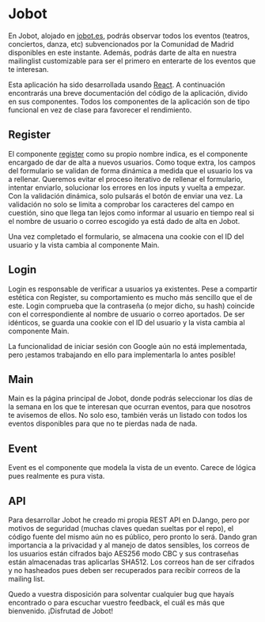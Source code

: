 # Jobot

En Jobot, alojado en [jobot.es](https://jobot.es), podrás observar todos los eventos (teatros, conciertos, danza, etc) subvencionados por la Comunidad de
Madrid disponibles en este instante. Además, podrás darte de alta en nuestra mailinglist customizable para ser el 
primero en enterarte de los eventos que te interesan.

Esta aplicación ha sido desarrollada usando [React](https://es.reactjs.org/). A continuación encontrarás una breve
documentación del código de la aplicación, divido en sus componentes. Todos los componentes de la aplicación son de tipo
funcional en vez de clase para favorecer el rendimiento.

## Register

El componente [register](https://jobot.es/register) como su propio nombre indica, es el componente encargado de dar de
alta a nuevos usuarios. Como toque extra, los campos del formulario se validan de forma dinámica a medida que el usuario
los va a rellenar. Queremos evitar el proceso iterativo de rellenar el formulario, intentar enviarlo, solucionar los
errores en los inputs y vuelta a empezar. Con la validación dinámica, solo pulsarás el botón de enviar una vez. 
La validación no solo se limita a comprobar los caracteres del campo en cuestión, sino que llega tan lejos como informar
al usuario en tiempo real si el nombre de usuario o correo escogido ya está dado de alta en Jobot.

Una vez completado el formulario, se almacena una cookie con el ID del usuario y la vista cambia al componente Main.

## Login

Login es responsable de verificar a usuarios ya existentes. Pese a compartir estética con Register, su comportamiento es mucho
más sencillo que el de este. Login comprueba que la contraseña (o mejor dicho, su hash) coincide con el correspondiente
al nombre de usuario o correo aportados. De ser idénticos, se guarda una cookie con el ID del usuario y la vista cambia 
al componente Main.

La funcionalidad de iniciar sesión con Google aún no está implementada, pero ¡estamos trabajando en ello para implementarla
lo antes posible!

## Main

Main es la página principal de Jobot, donde podrás seleccionar los días de la semana en los que te interesan que ocurran 
eventos, para que nosotros te avisemos de ellos. No solo eso, también verás un listado con todos los eventos disponibles
para que no te pierdas nada de nada.

## Event

Event es el componente que modela la vista de un evento. Carece de lógica pues realmente es pura vista.

## API

Para desarrollar Jobot he creado mi propia REST API en DJango, pero por motivos de seguridad (muchas claves quedan sueltas por el repo),
el código fuente del mismo aún no es público, pero pronto lo será. Dando gran importancia a la privacidad y al manejo de 
datos sensibles, los correos de los usuarios están cifrados bajo AES256 modo CBC y sus contraseñas están almacenadas tras
aplicarlas SHA512. Los correos han de ser cifrados y no hasheados pues deben ser recuperados para recibir correos de la
mailing list.

Quedo a vuestra disposición para solventar cualquier bug que hayaís encontrado o para escuchar vuestro feedback, el cuál
es más que bienvenido. ¡Disfrutad de Jobot!

